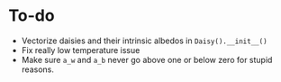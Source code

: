 # To-do
+ Vectorize daisies and their intrinsic albedos in `Daisy().__init__()`
+ Fix really low temperature issue
+ Make sure `a_w` and `a_b` never go above one or below zero for stupid
  reasons.
